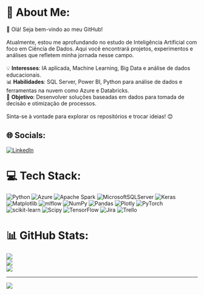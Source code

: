 # 💫 About Me:
👋 Olá! Seja bem-vindo ao meu GitHub!  <br><br>Atualmente, estou me aprofundando no estudo de Inteligência Artificial com foco em Ciência de Dados. Aqui você encontrará projetos, experimentos e análises que refletem minha jornada nesse campo.  <br><br>💡 **Interesses**: IA aplicada, Machine Learning, Big Data e análise de dados educacionais.  <br>📊 **Habilidades**: SQL Server, Power BI, Python para análise de dados e ferramentas na nuvem como Azure e Databricks.  <br>🚀 **Objetivo**: Desenvolver soluções baseadas em dados para tomada de decisão e otimização de processos.  <br><br>Sinta-se à vontade para explorar os repositórios e trocar ideias! 😊  


## 🌐 Socials:
[![LinkedIn](https://img.shields.io/badge/LinkedIn-%230077B5.svg?logo=linkedin&logoColor=white)](https://linkedin.com/in/https://www.linkedin.com/in/leonardogutocampos) 

# 💻 Tech Stack:
![Python](https://img.shields.io/badge/python-3670A0?style=flat&logo=python&logoColor=ffdd54) ![Azure](https://img.shields.io/badge/azure-%230072C6.svg?style=flat&logo=microsoftazure&logoColor=white) ![Apache Spark](https://img.shields.io/badge/Apache%20Spark-FDEE21?style=flat&logo=apachespark&logoColor=black) ![MicrosoftSQLServer](https://img.shields.io/badge/Microsoft%20SQL%20Server-CC2927?style=flat&logo=microsoft%20sql%20server&logoColor=white) ![Keras](https://img.shields.io/badge/Keras-%23D00000.svg?style=flat&logo=Keras&logoColor=white) ![Matplotlib](https://img.shields.io/badge/Matplotlib-%23ffffff.svg?style=flat&logo=Matplotlib&logoColor=black) ![mlflow](https://img.shields.io/badge/mlflow-%23d9ead3.svg?style=flat&logo=numpy&logoColor=blue) ![NumPy](https://img.shields.io/badge/numpy-%23013243.svg?style=flat&logo=numpy&logoColor=white) ![Pandas](https://img.shields.io/badge/pandas-%23150458.svg?style=flat&logo=pandas&logoColor=white) ![Plotly](https://img.shields.io/badge/Plotly-%233F4F75.svg?style=flat&logo=plotly&logoColor=white) ![PyTorch](https://img.shields.io/badge/PyTorch-%23EE4C2C.svg?style=flat&logo=PyTorch&logoColor=white) ![scikit-learn](https://img.shields.io/badge/scikit--learn-%23F7931E.svg?style=flat&logo=scikit-learn&logoColor=white) ![Scipy](https://img.shields.io/badge/SciPy-%230C55A5.svg?style=flat&logo=scipy&logoColor=%white) ![TensorFlow](https://img.shields.io/badge/TensorFlow-%23FF6F00.svg?style=flat&logo=TensorFlow&logoColor=white) ![Jira](https://img.shields.io/badge/jira-%230A0FFF.svg?style=flat&logo=jira&logoColor=white) ![Trello](https://img.shields.io/badge/Trello-%23026AA7.svg?style=flat&logo=Trello&logoColor=white)
# 📊 GitHub Stats:
![](https://github-readme-stats.vercel.app/api?username=OdranoelJF&theme=vue-dark&hide_border=true&include_all_commits=false&count_private=false)<br/>
![](https://github-readme-streak-stats.herokuapp.com/?user=OdranoelJF&theme=vue-dark&hide_border=true)<br/>
![](https://github-readme-stats.vercel.app/api/top-langs/?username=OdranoelJF&theme=vue-dark&hide_border=true&include_all_commits=false&count_private=false&layout=compact)

---
[![](https://visitcount.itsvg.in/api?id=OdranoelJF&icon=0&color=0)](https://visitcount.itsvg.in)

<!-- Proudly created with GPRM ( https://gprm.itsvg.in ) -->